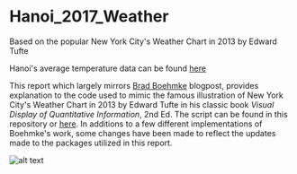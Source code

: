 # Hanoi_2017_Weather
Based on the popular New York City's Weather Chart in 2013 by Edward Tufte

Hanoi's average temperature data can be found [here](http://academic.udayton.edu/kissock/http/Weather/citylistWorld.htm)

This report which largely mirrors [Brad Boehmke](https://rpubs.com/bradleyboehmke/weather_graphic) blogpost, provides explanation to the code
used to mimic the famous illustration of New York City's Weather Chart in 2013 by Edward Tufte in his classic book _Visual Display of 
Quantitative Information_, 2nd Ed. The script can be found in this repository or [here](http://rpubs.com/nktbinh214/297336). In additions to 
a few different implementations of Boehmke's work, some changes have been made to reflect the updates made to the packages utilized in this
report.

![alt text](https://user-images.githubusercontent.com/29718951/29010547-545cb952-7ae9-11e7-9f18-c190ee4af8bf)
